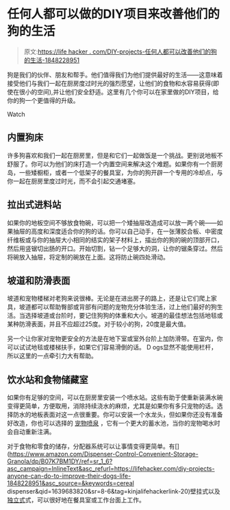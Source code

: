 # 任何人都可以做的DIY项目来改善他们的狗的生活

> 原文:[https://life hacker . com/DIY-projects-任何人都可以改善他们的狗的生活-1848228951](https://lifehacker.com/diy-projects-anyone-can-do-to-improve-their-dogs-life-1848228951)

狗是我们的伙伴、朋友和帮手。他们值得我们为他们提供最好的生活——这意味着接受他们与我们一起在厨房度过时光的强烈愿望，让他们的食物和水容易获得(即使在很小的空间),并让他们安全舒适。这里有几个你可以在家里做的DIY项目，给你的狗一个更值得的升级。

Watch

## 内置狗床

许多狗喜欢和我们一起在厨房里，但是和它们一起做饭是一个挑战。更别说地板不舒服了。你可以为他们的床打造一个内置空间来解决这个难题。如果你有一个厨房岛，一些矮橱柜，或者一个低架子的餐具室，为你的狗开辟一个专用的冷却点，与你一起在厨房里度过时光，而不会引起交通堵塞。

## 拉出式进料站

如果你的地板空间不够放食物碗，可以把一个矮抽屉改造成可以放一两个碗——如果抽屉的高度和深度适合你的狗的话。你可以自己动手，在一张薄胶合板、中密度纤维板或与你的抽屉大小相同的结实的架子材料上，描出你的狗的碗的顶部开口，然后用竖锯切出肠的开口。开始切割，钻一个足够大的洞，让你的锯条穿过。然后将碗放入抽屉，将定制的碗放在上面。这将防止碗四处滑动。

## 坡道和防滑表面

坡道和宠物楼梯对老狗来说很棒。无论是在进出房子的路上，还是让它们爬上家具，坡道都可以帮助臀部或背部有问题的宠物充分体验生活，过上他们最好的狗生活。当选择坡道或台阶时，要记住狗狗的体重和大小。坡道的最佳想法包括地毯或某种防滑表面，并且不应超过25度。对于较小的狗，20度是最大值。

另一个让你家对宠物更安全的方法是在地下室或室外台阶上加防滑带。在室内，你可以试试地毯或楼梯扶手，如果它们容易滑倒的话。 D ogs显然不能使用栏杆，所以这里的一点牵引力大有帮助。

## 饮水站和食物储藏室

如果你有足够的空间，可以在厨房里安装一个喷水站。这些有助于使重新装满水碗变得更简单，方便取用，消除持续浇水的麻烦，尤其是如果你有多只宠物的话。选择防水的地板表面对这一点很重要。你可以安装一个水龙头，但如果你还没有准备好改造，你也可以选择的 [宠物喷泉](https://www.nytimes.com/wirecutter/reviews/best-water-fountain-for-cats-and-dogs/) ，它有一个更大的蓄水池，当你的宠物喝水时会自动重新注满。

对于食物和零食的储存，分配器系统可以让事情变得更简单。有[](https://www.amazon.com/Dispenser-Control-Convenient-Storage-Granola/dp/B07K7BM1DY/ref=sr_1_6?asc_campaign=InlineText&asc_refurl=https://lifehacker.com/diy-projects-anyone-can-do-to-improve-their-dogs-life-1848228951&asc_source=&keywords=cereal dispenser&qid=1639683820&sr=8-6&tag=kinjalifehackerlink-20)壁挂式以及 [独立式](https://www.amazon.com/Conworld-Dispenser-Countertop-Dispenser%EF%BC%8CBig-Commercial/dp/B08ZK4XTHC?asc_campaign=InlineText&asc_refurl=https://lifehacker.com/diy-projects-anyone-can-do-to-improve-their-dogs-life-1848228951&asc_source=&tag=kinjalifehackerlink-20)式，可以很好地在餐具室或工作台面上工作。